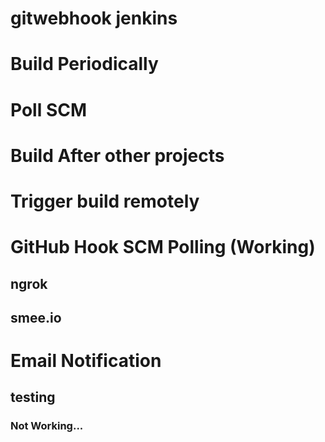 # gitwebhook jenkins


# Build Periodically


# Poll SCM


# Build After other projects


# Trigger build remotely


# GitHub Hook SCM Polling (Working)
## ngrok
## smee.io


# Email Notification
## testing
### Not Working...
